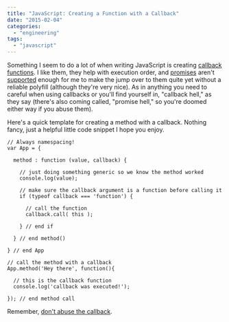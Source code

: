 ```yaml
---
title: "JavaScript: Creating a Function with a Callback"
date: "2015-02-04"
categories: 
  - "engineering"
tags: 
  - "javascript"
---
```


Something I seem to do a lot of when writing JavaScript is creating [callback functions](http://javascriptissexy.com/understand-javascript-callback-functions-and-use-them/). I like them, they help with execution order, and [promises](http://www.html5rocks.com/en/tutorials/es6/promises/) aren't [supported](http://caniuse.com/#feat=promises) enough for me to make the jump over to them quite yet without a reliable polyfill (although they're very nice). As in anything you need to careful when using callbacks or you'll find yourself in, "callback hell," as they say (there's also coming called, "promise hell," so you're doomed either way if you abuse them).

Here's a quick template for creating a method with a callback. Nothing fancy, just a helpful little code snippet I hope you enjoy.

```
// Always namespacing!
var App = {

  method : function (value, callback) {

    // just doing something generic so we know the method worked
    console.log(value);  

    // make sure the callback argument is a function before calling it
    if (typeof callback === 'function') {

      // call the function
      callback.call( this );

    } // end if
  
  } // end method()

} // end App

// call the method with a callback
App.method('Hey there', function(){
  
  // this is the callback function
  console.log('callback was executed!');

}); // end method call
```

Remember, [don't abuse the callback](http://callbackhell.com/).
